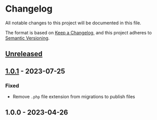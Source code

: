 # Changelog

All notable changes to this project will be documented in this file.

The format is based on [Keep a Changelog](https://keepachangelog.com/en/1.0.0/),
and this project adheres to [Semantic Versioning](https://semver.org/spec/v2.0.0.html).

<a name="unreleased"></a>
## [Unreleased]


<a name="1.0.1"></a>
## [1.0.1] - 2023-07-25
### Fixed
- Remove `.php` file extension from migrations to publish files


<a name="1.0.0"></a>
## 1.0.0 - 2023-04-26

[Unreleased]: https://github.com/faustbrian/laravel-package-powerpack/compare/1.0.1...HEAD
[1.0.1]: https://github.com/faustbrian/laravel-package-powerpack/compare/1.0.0...1.0.1
